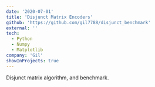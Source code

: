 ```yaml
---
date: '2020-07-01'
title: 'Disjunct Matrix Encoders'
github: 'https://github.com/gil7788/disjunct_benchmark'
external: ''
tech:
  - Python
  - Numpy
  - Matplotlib
company: 'Gil'
showInProjects: true
---
```


Disjunct matrix algorithm, and benchmark. 
